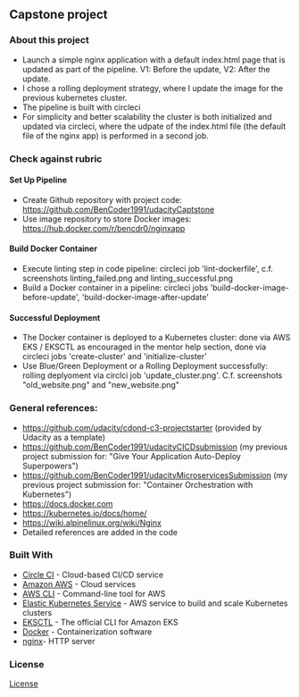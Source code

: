 ## Capstone project

### About this project
- Launch a simple nginx application with a default index.html page that is updated as part of the pipeline. V1: Before the update, V2: After the update.
- I chose a rolling deployment strategy, where I update the image for the previous kubernetes cluster.
- The pipeline is built with circleci
- For simplicity and better scalability the cluster is both initialized and updated via circleci, where the udpate of the index.html file (the default file of the nginx app) is performed in a second job.

### Check against rubric
#### Set Up Pipeline
- Create Github repository with project code: https://github.com/BenCoder1991/udacityCaptstone
- Use image repository to store Docker images: https://hub.docker.com/r/bencdr0/nginxapp

#### Build Docker Container
- Execute linting step in code pipeline: circleci job 'lint-dockerfile', c.f. screenshots linting_failed.png and linting_successful.png
- Build a Docker container in a pipeline: circleci jobs 'build-docker-image-before-update', 'build-docker-image-after-update'

#### Successful Deployment
- The Docker container is deployed to a Kubernetes cluster: done via AWS EKS / EKSCTL as encouraged in the mentor help section, done via circleci jobs 'create-cluster' and 'initialize-cluster'
- Use Blue/Green Deployment or a Rolling Deployment successfully: rolling deplyoment via circlci job 'update_cluster.png'. C.f. screenshots "old_website.png" and "new_website.png"

### General references:
- https://github.com/udacity/cdond-c3-projectstarter (provided by Udacity as a template)
- https://github.com/BenCoder1991/udacityCICDsubmission (my previous project submission for: "Give Your Application Auto-Deploy Superpowers")
- https://github.com/BenCoder1991/udacityMicroservicesSubmission (my previous project submission for: "Container Orchestration with Kubernetes")
- https://docs.docker.com
- https://kubernetes.io/docs/home/
- https://wiki.alpinelinux.org/wiki/Nginx
- Detailed references are added in the code


### Built With
- [Circle CI](www.circleci.com) - Cloud-based CI/CD service
- [Amazon AWS](https://aws.amazon.com/) - Cloud services
- [AWS CLI](https://aws.amazon.com/cli/) - Command-line tool for AWS
- [Elastic Kubernetes Service](https://aws.amazon.com/eks/) - AWS service to build and scale Kubernetes clusters
- [EKSCTL](https://eksctl.io) - The official CLI for Amazon EKS
- [Docker](www.docker.com) - Containerization software
- [nginx](https://nginx.org/en/)- HTTP server


### License
[License](LICENSE.md)
